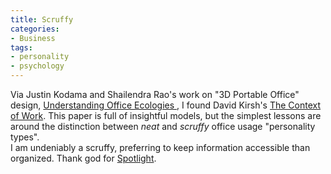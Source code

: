 ```yaml
---
title: Scruffy
categories:
- Business
tags:
- personality
- psychology
---
```


Via Justin Kodama and Shailendra Rao's work on "3D Portable Office" design, [Understanding Office Ecologies 
][1], I found David Kirsh's [The Context of Work][2].  This paper is full of insightful models, but the simplest lessons are around the distinction between _neat_ and _scruffy_ office usage "personality types".  
I am undeniably a scruffy, preferring to keep information accessible than organized.  Thank god for [Spotlight][3].

   [1]: http://adrenaline.ucsd.edu/external/multimedia/190kodama-rao.pdf
   [2]: http://adrenaline.ucsd.edu/kirsh/articles/HCI/final.html
   [3]: http://developer.apple.com/documentation/Carbon/Conceptual/MetadataIntro/MetadataIntro.html


